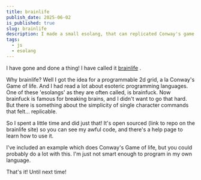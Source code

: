 ```yaml
---
title: brainlife
publish_date: 2025-06-02
is_published: true
slug: brainlife
description: I made a small esolang, that can replicated Conway's game of life
tags:
  - js
  - esolang
---
```

I have gone and done a thing! I have called it [brainlife](https://brainlife.schwenckenator.dev) .

Why brainlife? Well I got the idea for a programmable 2d grid, a la Conway's Game of life. And I had read a lot about esoteric programming languages. One of these 'esolangs' as they are often called, is brainfuck. Now brainfuck is famous for breaking brains, and I didn't want to go that hard. But there is something about the simplicity of single character commands that felt... replicable. 

So I spent a little time and did just that! It's open sourced (link to repo on the brainlife site) so you can see my awful code, and there's a help page to learn how to use it. 

I've included an example which does Conway's Game of life, but you could probably do a lot with this. I'm just not smart enough to program in my own language. 

That's it! Until next time!